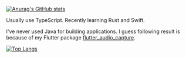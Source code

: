 [![Anurag's GitHub stats](https://github-readme-stats.vercel.app/api?username=ysak-y&count_private=true&include_all_commits=true)](https://github.com/anuraghazra/github-readme-stats)


Usually use TypeScript. Recently learning Rust and Swift.

I've never used Java for building applications. 
I guess following result is because of my Flutter package [flutter_audio_capture](https://github.com/ysak-y/flutter_audio_capture).

[![Top Langs](https://github-readme-stats.vercel.app/api/top-langs/?username=ysak-y)](https://github.com/anuraghazra/github-readme-stats)
